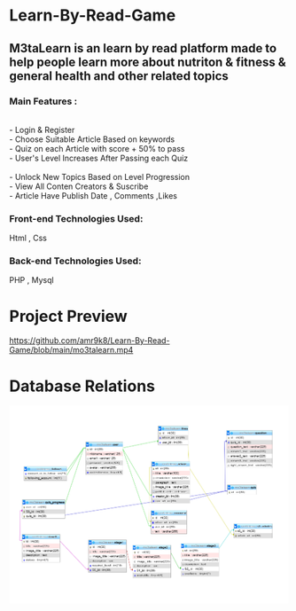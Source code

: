 # Learn-By-Read-Game
## M3taLearn is an learn by read platform made to help people learn more about nutriton & fitness & general health  and other related topics 
### Main Features :
<br>- Login  &amp; Register
<br>- Choose Suitable Article Based on keywords 
<br>- Quiz on each Article with score + 50% to pass
<br>- User's Level Increases After Passing each Quiz  
<br>- Unlock New Topics Based on Level Progression
<br>- View All  Conten Creators & Suscribe 
<br>- Article Have Publish Date , Comments ,Likes
### Front-end Technologies Used: 
Html , Css <br>
### Back-end Technologies Used:  
PHP ,  Mysql <br>

# Project Preview 
https://github.com/amr9k8/Learn-By-Read-Game/blob/main/mo3talearn.mp4


# Database Relations
![image](https://github.com/amr9k8/Learn-By-Read-Game/blob/fc19a242ee1cd95a78393839bc35d04276bf852a/db%20relation.png)
